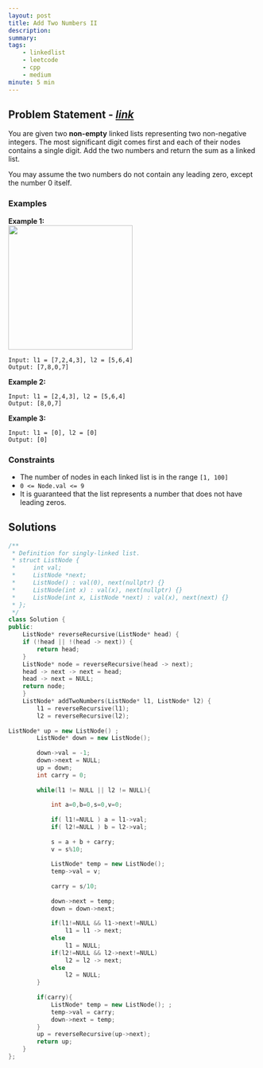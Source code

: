 ```yaml
---
layout: post
title: Add Two Numbers II
description: 
summary: 
tags:
    - linkedlist
    - leetcode
    - cpp
    - medium
minute: 5 min
---
```


## Problem Statement - [*link*](https://leetcode.com/problems/add-two-numbers-ii/)
You are given two **non-empty** linked lists representing two non-negative integers. The most significant digit comes first and each of their nodes contains a single digit. Add the two numbers and return the sum as a linked list.

You may assume the two numbers do not contain any leading zero, except the number 0 itself.

### Examples
**Example 1:**  
<img src="https://assets.leetcode.com/uploads/2021/04/09/sumii-linked-list.jpg" height="250">
```
Input: l1 = [7,2,4,3], l2 = [5,6,4]
Output: [7,8,0,7]
```

**Example 2:**  
```
Input: l1 = [2,4,3], l2 = [5,6,4]
Output: [8,0,7]
```

**Example 3:**  
```
Input: l1 = [0], l2 = [0]
Output: [0]
```

### Constraints
+ The number of nodes in each linked list is in the range `[1, 100]`
+ `0 <= Node.val <= 9`
+ It is guaranteed that the list represents a number that does not have leading zeros.

## Solutions
```cpp
/**
 * Definition for singly-linked list.
 * struct ListNode {
 *     int val;
 *     ListNode *next;
 *     ListNode() : val(0), next(nullptr) {}
 *     ListNode(int x) : val(x), next(nullptr) {}
 *     ListNode(int x, ListNode *next) : val(x), next(next) {}
 * };
 */
class Solution {
public:
    ListNode* reverseRecursive(ListNode* head) {
    if (!head || !(head -> next)) {
        return head;
    }
    ListNode* node = reverseRecursive(head -> next);
    head -> next -> next = head;
    head -> next = NULL;
    return node;
    }
    ListNode* addTwoNumbers(ListNode* l1, ListNode* l2) {
        l1 = reverseRecursive(l1);
        l2 = reverseRecursive(l2);
        
ListNode* up = new ListNode() ;
        ListNode* down = new ListNode();
      
        down->val = -1;
        down->next = NULL;
        up = down;
        int carry = 0;
      
        while(l1 != NULL || l2 != NULL){
          
            int a=0,b=0,s=0,v=0;
          
            if( l1!=NULL ) a = l1->val;
            if( l2!=NULL ) b = l2->val;
          
            s = a + b + carry;
            v = s%10;
          
            ListNode* temp = new ListNode();   
            temp->val = v;
          
            carry = s/10;
          
            down->next = temp;
            down = down->next;
          
            if(l1!=NULL && l1->next!=NULL)
                l1 = l1 -> next;
            else
                l1 = NULL;
            if(l2!=NULL && l2->next!=NULL)
                l2 = l2 -> next;
            else 
                l2 = NULL;
        }
      
        if(carry){
            ListNode* temp = new ListNode(); ;
            temp->val = carry;
            down->next = temp;
        }
        up = reverseRecursive(up->next);
        return up;
    }
};
```
